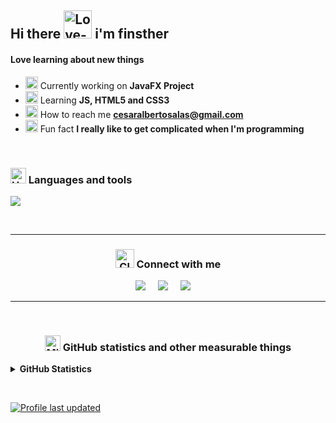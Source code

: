 <!-- Your title -->
## Hi there <img src="https://raw.githubusercontent.com/Tarikul-Islam-Anik/Animated-Fluent-Emojis/master/Emojis/Hand%20gestures/Love-You%20Gesture%20Light%20Skin%20Tone.png" alt="Love-You Gesture Light Skin Tone" width="45" height="45" /> i'm finsther

<h4 align="left">Love learning about new things</h4>

- <img src="https://raw.githubusercontent.com/Tarikul-Islam-Anik/Animated-Fluent-Emojis/master/Emojis/Smilies/Alien%20Monster.png" alt="Alien Monster" width="20" height="20" /> Currently working on **JavaFX Project**
- <img src="https://raw.githubusercontent.com/Tarikul-Islam-Anik/Animated-Fluent-Emojis/master/Emojis/Hand%20gestures/Brain.png" alt="Brain" width="20" height="20" /> Learning **JS, HTML5 and CSS3**
- <img src="https://raw.githubusercontent.com/Tarikul-Islam-Anik/Animated-Fluent-Emojis/master/Emojis/Hand%20gestures/Eyes.png" alt="Eyes" width="20" height="20" /> How to reach me **cesaralbertosalas@gmail.com**
- <img src="https://raw.githubusercontent.com/Tarikul-Islam-Anik/Animated-Fluent-Emojis/master/Emojis/Smilies/Dotted%20Line%20Face.png" alt="Dotted Line Face" width="20" height="20" /> Fun fact **I really like to get complicated when I'm programming**

&nbsp;

<h3 align="left">
  <img src="https://raw.githubusercontent.com/Tarikul-Islam-Anik/Animated-Fluent-Emojis/master/Emojis/Objects/Hammer%20and%20Wrench.png" alt="Hammer and Wrench" width="25" height="25" />
  Languages and tools
</h3>

<p align="left">
  <a href="https://skillicons.dev">
    <img src="https://skillicons.dev/icons?i=git,idea,java,js,linux,mysql,visualstudio,vscode&perline=5" />
  </a>
</p>

&nbsp;

-------

<h3 align="center">
  <img src="https://raw.githubusercontent.com/Tarikul-Islam-Anik/Animated-Fluent-Emojis/master/Emojis/Objects/Closed%20Mailbox%20with%20Raised%20Flag.png" alt="Closed Mailbox with Raised Flag" width="30" height="30" />
  Connect with me
</h3>

<p align="center">
  <a href="mailto:cesaralbertosalas@gmail.com?subject=Hola Cesar"><img src="https://img.shields.io/badge/gmail-%23D14836.svg?&style=for-the-badge&logo=gmail&logoColor=white" /></a>&nbsp;&nbsp;&nbsp;&nbsp;
  <a href="https://www.linkedin.com/in/cesarromerosalas/"><img src="https://img.shields.io/badge/linkedin-%230077B5.svg?&style=for-the-badge&logo=linkedin&logoColor=white" /></a>&nbsp;&nbsp;&nbsp;&nbsp;
  <a href="https://stackoverflow.com/users/6854474""><img src="https://img.shields.io/badge/-Stackoverflow-FE7A16?style=for-the-badge&logo=stack-overflow&logoColor=white" /></a>&nbsp;&nbsp;&nbsp;&nbsp;
</p>

-------
&nbsp;

<h3 align="center">
  <img src="https://raw.githubusercontent.com/Tarikul-Islam-Anik/Animated-Fluent-Emojis/master/Emojis/Travel%20and%20places/Milky%20Way.png" alt="Milky Way" width="25" height="25" />
  GitHub statistics and other measurable things
</h3>

<details>
  <summary>
    <b>GitHub Statistics</b>
  </summary>

  <!--START_SECTION:waka-->

```txt
From: 21 July 2023 - To: 20 July 2024

Total Time: 852 hrs 10 mins

JavaScript        358 hrs 56 mins ██████████▓░░░░░░░░░░░░░░   42.12 %
Ruby              305 hrs 59 mins █████████░░░░░░░░░░░░░░░░   35.91 %
TypeScript        102 hrs 15 mins ███░░░░░░░░░░░░░░░░░░░░░░   12.00 %
YAML              28 hrs 47 mins  █░░░░░░░░░░░░░░░░░░░░░░░░   03.38 %
CSS               17 hrs 40 mins  ▓░░░░░░░░░░░░░░░░░░░░░░░░   02.07 %
Other             11 hrs 9 mins   ▒░░░░░░░░░░░░░░░░░░░░░░░░   01.31 %
JSON              10 hrs 36 mins  ▒░░░░░░░░░░░░░░░░░░░░░░░░   01.24 %
SCSS              4 hrs 55 mins   ░░░░░░░░░░░░░░░░░░░░░░░░░   00.58 %
Markdown          3 hrs 37 mins   ░░░░░░░░░░░░░░░░░░░░░░░░░   00.43 %
HTML              2 hrs 46 mins   ░░░░░░░░░░░░░░░░░░░░░░░░░   00.33 %
```

<!--END_SECTION:waka-->
</details>

&nbsp;
&nbsp;
&nbsp;

[![Profile last updated](https://img.shields.io/github/last-commit/finsther/finsther/master?label=Last%20updated&style=flat)](https://github.com/finsther/finsther/commits)

